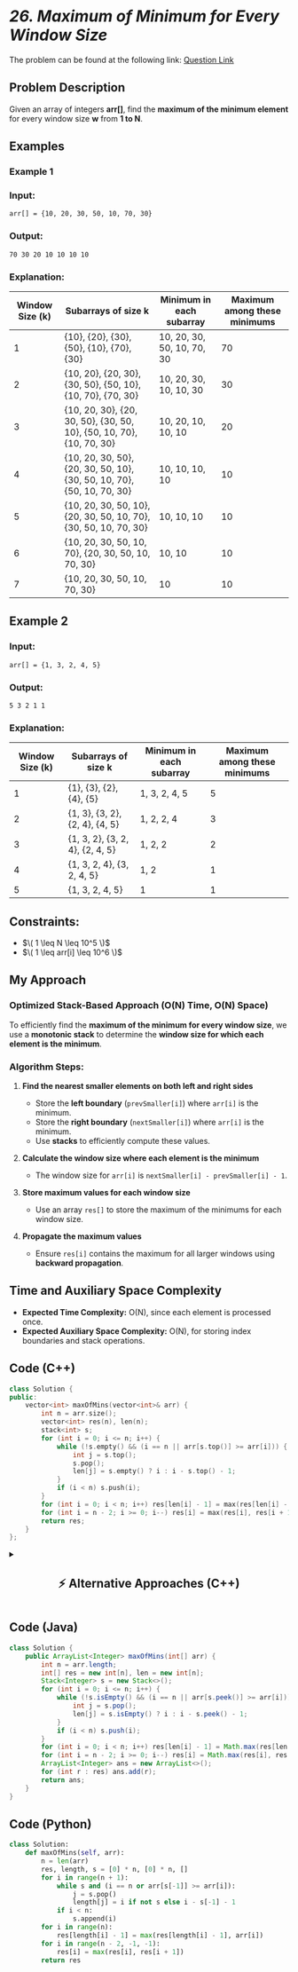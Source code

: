 # *26. Maximum of Minimum for Every Window Size*  

The problem can be found at the following link: [Question Link](https://www.geeksforgeeks.org/problems/maximum-of-minimum-for-every-window-size/1)  

## **Problem Description**  

Given an array of integers **arr[]**, find the **maximum of the minimum element** for every window size **w** from **1 to N**.  

## **Examples** 

### **Example 1**  

### **Input:**  
```
arr[] = {10, 20, 30, 50, 10, 70, 30}
```
### **Output:**  
```
70 30 20 10 10 10 10
```
### **Explanation:**  

| **Window Size (k)** | **Subarrays of size k** | **Minimum in each subarray** | **Maximum among these minimums** |
|---------------------|-------------------------|-----------------------------|----------------------------------|
| 1 | {10}, {20}, {30}, {50}, {10}, {70}, {30} | 10, 20, 30, 50, 10, 70, 30 | 70 |
| 2 | {10, 20}, {20, 30}, {30, 50}, {50, 10}, {10, 70}, {70, 30} | 10, 20, 30, 10, 10, 30 | 30 |
| 3 | {10, 20, 30}, {20, 30, 50}, {30, 50, 10}, {50, 10, 70}, {10, 70, 30} | 10, 20, 10, 10, 10 | 20 |
| 4 | {10, 20, 30, 50}, {20, 30, 50, 10}, {30, 50, 10, 70}, {50, 10, 70, 30} | 10, 10, 10, 10 | 10 |
| 5 | {10, 20, 30, 50, 10}, {20, 30, 50, 10, 70}, {30, 50, 10, 70, 30} | 10, 10, 10 | 10 |
| 6 | {10, 20, 30, 50, 10, 70}, {20, 30, 50, 10, 70, 30} | 10, 10 | 10 |
| 7 | {10, 20, 30, 50, 10, 70, 30} | 10 | 10 |


## **Example 2**  

### **Input:**  
```
arr[] = {1, 3, 2, 4, 5}
```
### **Output:**  
```
5 3 2 1 1
```
### **Explanation:**  

| **Window Size (k)** | **Subarrays of size k** | **Minimum in each subarray** | **Maximum among these minimums** |
|---------------------|-------------------------|-----------------------------|----------------------------------|
| 1 | {1}, {3}, {2}, {4}, {5} | 1, 3, 2, 4, 5 | 5 |
| 2 | {1, 3}, {3, 2}, {2, 4}, {4, 5} | 1, 2, 2, 4 | 3 |
| 3 | {1, 3, 2}, {3, 2, 4}, {2, 4, 5} | 1, 2, 2 | 2 |
| 4 | {1, 3, 2, 4}, {3, 2, 4, 5} | 1, 2 | 1 |
| 5 | {1, 3, 2, 4, 5} | 1 | 1 |

## **Constraints:**  
- $\( 1 \leq N \leq 10^5 \)$  
- $\( 1 \leq arr[i] \leq 10^6 \)$

## **My Approach**  

### **Optimized Stack-Based Approach (O(N) Time, O(N) Space)**  

To efficiently find the **maximum of the minimum for every window size**, we use a **monotonic stack** to determine the **window size for which each element is the minimum**.

### **Algorithm Steps:**  
1. **Find the nearest smaller elements on both left and right sides**  
   - Store the **left boundary** (`prevSmaller[i]`) where `arr[i]` is the minimum.  
   - Store the **right boundary** (`nextSmaller[i]`) where `arr[i]` is the minimum.  
   - Use **stacks** to efficiently compute these values.  

2. **Calculate the window size where each element is the minimum**  
   - The window size for `arr[i]` is `nextSmaller[i] - prevSmaller[i] - 1`.  

3. **Store maximum values for each window size**  
   - Use an array `res[]` to store the maximum of the minimums for each window size.  

4. **Propagate the maximum values**  
   - Ensure `res[i]` contains the maximum for all larger windows using **backward propagation**.  

## Time and Auxiliary Space Complexity
- **Expected Time Complexity:** O(N), since each element is processed once.
- **Expected Auxiliary Space Complexity:** O(N), for storing index boundaries and stack operations.

## **Code (C++)**  

```cpp
class Solution {
public:
    vector<int> maxOfMins(vector<int>& arr) {
        int n = arr.size();
        vector<int> res(n), len(n);
        stack<int> s;
        for (int i = 0; i <= n; i++) {
            while (!s.empty() && (i == n || arr[s.top()] >= arr[i])) {
                int j = s.top();
                s.pop();
                len[j] = s.empty() ? i : i - s.top() - 1;
            }
            if (i < n) s.push(i);
        }
        for (int i = 0; i < n; i++) res[len[i] - 1] = max(res[len[i] - 1], arr[i]);
        for (int i = n - 2; i >= 0; i--) res[i] = max(res[i], res[i + 1]);
        return res;
    }
};
```


<details>
  <summary><h2 align="center">⚡ Alternative Approaches (C++)</h2></summary>

## **2️⃣ Stack-Based Approach (Left-Right Boundaries)**  
- Uses **two passes** to determine window lengths.
- More explicit calculation of **left and right limits**.

```cpp
class Solution {
public:
    vector<int> maxOfMins(vector<int>& arr) {
        int n = arr.size();
        vector<int> res(n), len(n, n);
        stack<int> s;
        for (int i = 0; i < n; i++) {
            while (!s.empty() && arr[s.top()] >= arr[i]) s.pop();
            len[i] = s.empty() ? i + 1 : i - s.top();
            s.push(i);
        }
        s = stack<int>();
        for (int i = n - 1; i >= 0; i--) {
            while (!s.empty() && arr[s.top()] > arr[i]) s.pop();
            len[i] += s.empty() ? n - i - 1 : s.top() - i - 1;
            s.push(i);
        }
        for (int i = 0; i < n; i++) res[len[i] - 1] = max(res[len[i] - 1], arr[i]);
        for (int i = n - 2; i >= 0; i--) res[i] = max(res[i], res[i + 1]);
        return res;
    }
};
```


## **3️⃣ Deque-Based Approach (Sliding Window)**
- **Maintains a deque** to track minimums efficiently.
- Faster in practice for **large datasets**.

```cpp
class Solution {
public:
    vector<int> maxOfMins(vector<int>& arr) {
        int n = arr.size();
        vector<int> res(n, INT_MIN);
        vector<int> left(n), right(n);
        deque<int> dq;

        for (int i = 0; i < n; i++) {
            while (!dq.empty() && arr[dq.back()] >= arr[i]) dq.pop_back();
            left[i] = dq.empty() ? i + 1 : i - dq.back();
            dq.push_back(i);
        }

        dq.clear();
        for (int i = n - 1; i >= 0; i--) {
            while (!dq.empty() && arr[dq.back()] > arr[i]) dq.pop_back();
            right[i] = dq.empty() ? n - i : dq.back() - i;
            dq.push_back(i);
        }

        for (int i = 0; i < n; i++) {
            int len = left[i] + right[i] - 1;
            res[len - 1] = max(res[len - 1], arr[i]);
        }

        for (int i = n - 2; i >= 0; i--) 
            res[i] = max(res[i], res[i + 1]);

        return res;
    }
};
```

## **📊 Comparison of Approaches**  

| **Approach**                  | ⏱️ **Time Complexity** | 🗂️ **Space Complexity** | ⚡ **Method**        | ✅ **Pros**                           | ⚠️ **Cons**                      |
|--------------------------------|----------------------|------------------------|----------------|--------------------------------|----------------------------------|
| **Optimized Stack**            | 🟢 `O(N)`            | 🟢 `O(N)`               | Stack-based    | Best runtime & space efficiency | None |
| **Left-Right Stack**           | 🟡 `O(N)`            | 🟡 `O(N)`               | Stack-based    | Explicit left-right boundaries  | Slightly more code |
| **Deque-Based Sliding Window** | 🟡 `O(N)`            | 🟡 `O(N)`               | Deque-based    | Useful for sliding windows     | More complex implementation |


## **💡 Best Choice?**  

- ✅ **For best efficiency:** **Stack-based (`O(N)`, `O(N)`)**.  
- ✅ **For explicit left-right tracking:** **Left-Right Stack (`O(N)`, `O(N)`)**.  
- ✅ **For sliding window problems:** **Deque-based (`O(N)`, `O(N)`)**.  

</details>


## **Code (Java)**  

```java
class Solution {
    public ArrayList<Integer> maxOfMins(int[] arr) {
        int n = arr.length;
        int[] res = new int[n], len = new int[n];
        Stack<Integer> s = new Stack<>();
        for (int i = 0; i <= n; i++) {
            while (!s.isEmpty() && (i == n || arr[s.peek()] >= arr[i])) {
                int j = s.pop();
                len[j] = s.isEmpty() ? i : i - s.peek() - 1;
            }
            if (i < n) s.push(i);
        }
        for (int i = 0; i < n; i++) res[len[i] - 1] = Math.max(res[len[i] - 1], arr[i]);
        for (int i = n - 2; i >= 0; i--) res[i] = Math.max(res[i], res[i + 1]);
        ArrayList<Integer> ans = new ArrayList<>();
        for (int r : res) ans.add(r);
        return ans;
    }
}
```


## **Code (Python)**  

```python
class Solution:
    def maxOfMins(self, arr):
        n = len(arr)
        res, length, s = [0] * n, [0] * n, []
        for i in range(n + 1):
            while s and (i == n or arr[s[-1]] >= arr[i]):
                j = s.pop()
                length[j] = i if not s else i - s[-1] - 1
            if i < n:
                s.append(i)
        for i in range(n):
            res[length[i] - 1] = max(res[length[i] - 1], arr[i])
        for i in range(n - 2, -1, -1):
            res[i] = max(res[i], res[i + 1])
        return res
```


